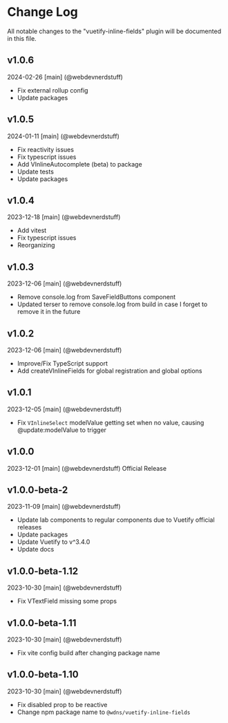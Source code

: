 # Change Log
All notable changes to the "vuetify-inline-fields" plugin will be documented in this file.

## v1.0.6
2024-02-26
[main] (@webdevnerdstuff)
* Fix external rollup config
* Update packages

## v1.0.5
2024-01-11
[main] (@webdevnerdstuff)
* Fix reactivity issues
* Fix typescript issues
* Add VInlineAutocomplete (beta) to package
* Update tests
* Update packages

## v1.0.4
2023-12-18
[main] (@webdevnerdstuff)
* Add vitest
* Fix typescript issues
* Reorganizing

## v1.0.3
2023-12-06
[main] (@webdevnerdstuff)
* Remove console.log from SaveFieldButtons component
* Updated terser to remove console.log from build in case I forget to remove it in the future

## v1.0.2
2023-12-06
[main] (@webdevnerdstuff)
* Improve/Fix TypeScript support
* Add createVInlineFields for global registration and global options

## v1.0.1
2023-12-05
[main] (@webdevnerdstuff)
* Fix `VInlineSelect` modelValue getting set when no value, causing @update:modelValue to trigger

## v1.0.0
2023-12-01
[main] (@webdevnerdstuff)
Official Release

## v1.0.0-beta-2
2023-11-09
[main] (@webdevnerdstuff)
* Update lab components to regular components due to Vuetify official releases
* Update packages
* Update Vuetify to v^3.4.0
* Update docs

## v1.0.0-beta-1.12
2023-10-30
[main] (@webdevnerdstuff)
* Fix VTextField missing some props

## v1.0.0-beta-1.11
2023-10-30
[main] (@webdevnerdstuff)
* Fix vite config build after changing package name

## v1.0.0-beta-1.10
2023-10-30
[main] (@webdevnerdstuff)
* Fix disabled prop to be reactive
* Change npm package name to `@wdns/vuetify-inline-fields`
